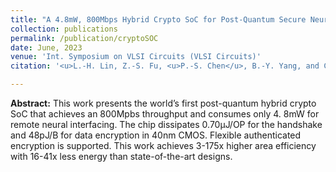```yaml
---
title: "A 4.8mW, 800Mbps Hybrid Crypto SoC for Post-Quantum Secure Neural Interfacing"
collection: publications
permalink: /publication/cryptoSOC
date: June, 2023
venue: 'Int. Symposium on VLSI Circuits (VLSI Circuits)'
citation: '<u>L.-H. Lin, Z.-S. Fu, <u>P.-S. Chen</u>, B.-Y. Yang, and C.-H. Yang, "A 4.8mW, 800Mbps Hybrid Crypto SoC for Post-Quantum Secure Neural Interfacing," <i>Int. Symposium on VLSI Circuits (VLSI Circuits)</i>, June 2023.'

---
```


**Abstract:** This work presents the world’s first post-quantum hybrid crypto SoC that achieves an 800Mpbs throughput and consumes only 4. 8mW for remote neural interfacing. The chip dissipates 0.70μJ/OP for the handshake and 48pJ/B for data encryption in 40nm CMOS. Flexible authenticated encryption is supported. This work achieves 3-175x higher area efficiency with 16-41x less energy than state-of-the-art designs.

<!-- paperurl: 'http://academicpages.github.io/files/paper1.pdf' -->
